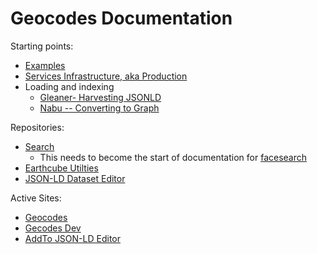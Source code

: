 #  Geocodes Documentation


Starting points:

* [Examples](examples/)
* [Services Infrastructure, aka Production](services-infrastructure/)
* Loading and indexing
  * [Gleaner- Harvesting JSONLD](indexing/gleaner/)
  * [Nabu -- Converting to Graph](indexing/nabu/)



Repositories:

* [Search](https://github.com/earthcube/facetsearch)
  * This needs to become the start of documentation for [facesearch](http://geocodes.ddns.net/ec/GeoCODES/)
* [Earthcube Utilties](https://github.com/earthcube/earthcube_utilities)
* [JSON-LD Dataset Editor](https://github.com/earthcube/jsonld_forms)

Active Sites:

* [Geocodes](https://geocodes.earthcube.org/)
* [Gecodes Dev](https://dev.geocodes.earthcube.org/)
* [AddTo JSON-LD Editor](https://addto.earthcube.org/#/)




